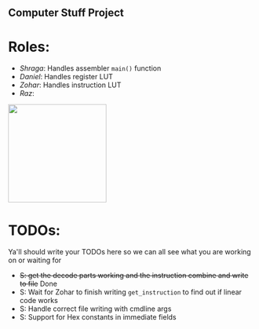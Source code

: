 ## Computer Stuff Project

# Roles:
- *Shraga*: Handles assembler ```main()``` function
- *Daniel*: Handles register LUT
- *Zohar*: Handles instruction LUT
- *Raz*: 
<img src="https://upload.wikimedia.org/wikipedia/commons/thumb/8/88/To-Be-Continued_Text_Logo_%28%C3%A0_suivre%29.png/1600px-To-Be-Continued_Text_Logo_%28%C3%A0_suivre%29.png" width="200">

# TODOs:
Ya'll should write your TODOs here so we can all see what you are working on or waiting for

 - ~~S: get the decode parts working and the instruction combine and write to file~~ Done
 - S: Wait for Zohar to finish writing ```get_instruction``` to find out if linear code works
 - S: Handle correct file writing with cmdline args
 - S: Support for Hex constants in immediate fields